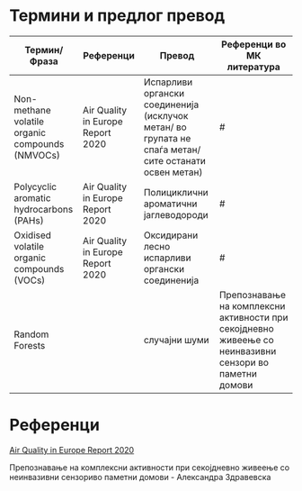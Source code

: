 # Термини и предлог превод

Термин/Фраза | Референци | Превод | Референци во МК литература |
------------------------------------------------| ------------------- | ---------------------------------------------- | ---------------|
Non-methane volatile organic compounds (NMVOCs) | Air Quality in Europe Report 2020 | Испарливи органски соединенија (исклучок метан/ во групата не спаѓа метан/ сите останати освен метан)   | # |
Polycyclic aromatic hydrocarbons (PAHs)  | Air Quality in Europe Report 2020  | Полициклични ароматични јаглеводороди    | # |
Оxidised volatile organic compounds (VOCs) | Air Quality in Europe Report 2020 | Оксидирани лесно испарливи органски соединенија | # |
Random Forests | | случајни шуми |  Препознавање на комплексни активности при секоjдневно живеење со неинвазивни сензори во паметни домови | 



# Референци

[Air Quality in Europe Report 2020](https://www.eea.europa.eu//publications/air-quality-in-europe-2020-report)

Препознавање на комплексни активности при секоjдневно живеење со неинвазивни сензориво паметни домови - Александра Здравевска
